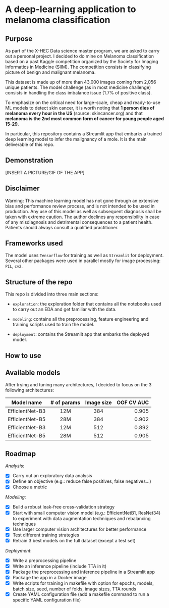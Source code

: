 # A deep-learning application to melanoma classification

## Purpose

As part of the X-HEC Data science master program, we are asked to carry out a personal
project. I decided to do mine on Melanoma classification based on a past Kaggle competition
organized by the Society for Imaging Informatics in Medicine (SIIM). The competition
consists in classifying picture of benign and malignant melanoma.

This dataset is made up of more than 43,000 images coming from 2,056 unique patients.
The model challenge (as in most medicine challenge) consists in handling the class
imbalance issue (1.7% of positive class).

To emphasize on the critical need for large-scale, cheap and ready-to-use ML models
to detect skin cancer, it is worth noting that **1 person dies of melanoma every hour
in the US** (source: skincancer.org) and that **melanoma is the 2nd most common form of cancer for
young people aged 15-29**.

In particular, this repository contains a Streamlit app that embarks a trained deep learning model
to infer the malignancy of a mole. It is the main deliverable of this repo.

## Demonstration

[INSERT A PICTURE/GIF OF THE APP]

## Disclaimer

Warning: This machine learning model has not gone through an extensive bias and performance
review process, and is not intended to be used in production. Any use of this model as
well as subsequent diagnosis shall be taken with extreme caution. The author declines any
responsibility in case of any misdiagnosis and detrimental consequences to a patient health.
Patients should always consult a qualified practitioner.

## Frameworks used

The model uses `Tensorflow` for training as well as `Streamlit` for deployment. Several other
packages were used in parallel mostly for image processing: `PIL`, `cv2`.

## Structure of the repo

This repo is divided into three main sections:

- `exploration`: the exploration folder that contains all the notebooks used to carry out
  an EDA and get familiar with the data.

- `modeling`: contains all the preprocessing, feature engineering and training scripts used
  to train the model.

- `deployment`: contains the Streamlit app that embarks the deployed model.

## How to use

## Available models

After trying and tuning many architectures, I decided to focus on the 3 following architectures:

| Model name      | # of params | Image size | OOF CV AUC |
| --------------- | :---------: | :--------: | ---------: |
| EfficientNet-B3 |     12M     |    384     |      0.905 |
| EfficientNet-B5 |     28M     |    384     |      0.902 |
| EfficientNet-B3 |     12M     |    512     |      0.892 |
| EfficientNet-B5 |     28M     |    512     |      0.905 |

## Roadmap

_Analysis_:

- [x] Carry out an exploratory data analysis
- [x] Define an objective (e.g.: reduce false positives, false negatives...)
- [x] Choose a metric

_Modeling_:

- [x] Build a robust leak-free cross-validation strategy
- [x] Start with small computer vision model (e.g.: EfficientNetB1, ResNet34) to experiment
      with data augmentation techniques and rebalancing techniques
- [x] Use larger computer vision architectures for better performance
- [x] Test different training strategies
- [x] Retrain 3 best models on the full dataset (except a test set)

_Deployment_:

- [x] Write a preprocessing pipeline
- [x] Write an inference pipeline (include TTA in it)
- [x] Package the preprocessing and inference pipeline in a Streamlit app
- [x] Package the app in a Docker image
- [x] Write scripts for training in makefile with option for epochs, models, batch size, seed, number of folds, image sizes, TTA rounds
- [x] Create YAML configuration file (add a makefile command to run a specific YAML configuration file)

